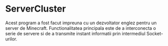 # ServerCluster

Acest program a fost facut impreuna cu un dezvoltator englez pentru un server de Minecraft.
Functionalitatea principala este de a interconecta o serie de servere si de a transmite instant informatii prin intermediul Socket-urilor.
